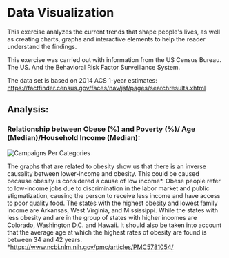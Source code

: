 # Data Visualization

This exercise analyzes the current trends that shape people's lives, as well as creating charts, graphs and interactive elements to help the reader understand the findings.

This exercise was carried out with information from the US Census Bureau. The US. And the Behavioral Risk Factor Surveillance System.

The data set is based on 2014 ACS 1-year estimates: https://factfinder.census.gov/faces/nav/jsf/pages/searchresults.xhtml

## Analysis:

### Relationship between Obese (%) and Poverty (%)/ Age (Median)/Household Income (Median):

![Campaigns Per Categories](Images/Obese.PNG)

The graphs that are related to obesity show us that there is an inverse causality between lower-income and obesity. This could be caused because obesity is considered a cause of low income*. Obese people refer to low-income jobs due to discrimination in the labor market and public stigmatization, causing the person to receive less income and have access to poor quality food. The states with the highest obesity and lowest family income are Arkansas, West Virginia, and Mississippi. While the states with less obesity and are in the group of states with higher incomes are Colorado, Washington D.C. and Hawaii.
It should also be taken into account that the average age at which the highest rates of obesity are found is between 34 and 42 years.
*https://www.ncbi.nlm.nih.gov/pmc/articles/PMC5781054/

